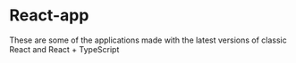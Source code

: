 # React-app
These are some of the applications made with the latest versions of classic React and React + TypeScript
